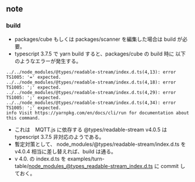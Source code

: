## note
### build
- packages/cube もしくは packages/scanner を編集した場合は build が必要。
- typescript 3.7.5 で yarn build すると、packages/cube の build 時に 以下のようなエラーが発生する。
```
../../node_modules/@types/readable-stream/index.d.ts(4,13): error TS1005: '=' expected.
../../node_modules/@types/readable-stream/index.d.ts(4,18): error TS1005: ';' expected.
../../node_modules/@types/readable-stream/index.d.ts(4,29): error TS1005: ';' expected.
../../node_modules/@types/readable-stream/index.d.ts(4,34): error TS1005: ';' expected.
info Visit https://yarnpkg.com/en/docs/cli/run for documentation about this command.
```
- これは　MQTT.js に依存する @types/readable-stream v4.0.5 は typescript 3.7.5 非対応のようである。
- 暫定対策として、 node_modules/@types/readable-stream/index.d.ts を v4.0.4 相当に差し替えれば、build は通る。
- v 4.0. の index.d.ts を examples/turn-table/node_modules_@types_readable-stream_index.d.ts に commit しておく。

